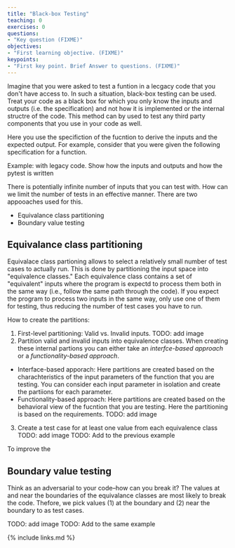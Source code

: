 ```yaml
---
title: "Black-box Testing"
teaching: 0
exercises: 0
questions:
- "Key question (FIXME)"
objectives:
- "First learning objective. (FIXME)"
keypoints:
- "First key point. Brief Answer to questions. (FIXME)"
---
```


Imagine that you were asked to test a funtion in a lecgacy code that you don't have access to. In such a situation, black-box testing can be used. Treat your code as a black box for which you only know the inputs and outputs (i.e. the specification) and not how it is implemented or the internal structre of the code. This method can by used to test any third party components that you use in your code as well.

Here you use the specifiction of the fucntion to derive the inputs and the expected output. For example, consider that you were given the following specification for a function. 

Example: with legacy code. Show how the inputs and outputs and how the pytest is written 

There is potentially infinite number of inputs that you can test with. How can we limit the number of tests in an effective manner. There are two appooaches used for this. 
- Equivalance class partitioning
- Boundary value testing

## Equivalance class partitioning
Equivalace class partioning allows to select a relatively small number of test cases to actually run. This is done by partitioning the input space into "equivalence classes." Each equivalence class contains a set of "equivalent" inputs where the program is expectd to process them both in the same way (i.e., follow the same path through the code). If you expect the program to process two inputs in the same way, only use one of them for testing, thus reducing the number of test cases you have to run.

How to create the partitions:
1. First-level partitioning: Valid vs. Invalid inputs.
TODO: add image
2.  Partition valid and invalid inputs into equivalence classes. When creating these internal partions you can either take an *interfce-based approach* or a *functionality-based approach*.
  * Interface-based apporach: Here partitions are created based on the charachteristics of the input parameters of the function that you are testing. You can consider each input parameter in isolation and create the partiions for each parameter. 
  * Functionality-based approach: Here partitions are created based on the behavioral view of the fucntion that you are testing. Here the partitioning is based on the requirements.
TODO: add image
3. Create a test case for at least one value from each equivalence class
TODO: add image
TODO: Add to the previous example

To improve the 
## Boundary value testing
Think as an adversarial to your code–how can you break it? The values at and near the boundaries of the equivalance classes are most likely to break the code. Thefore, we pick values (1) at the boundary and (2) near the boundary to as test cases.

TODO: add image
TODO: Add to the same example



{% include links.md %}

